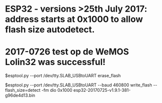 # ESP32 - versions >25th July 2017: address starts at 0x1000 to allow flash size autodetect.
# 2017-0726 test op de WeMOS Lolin32 was successful!

$esptool.py --port /dev/tty.SLAB_USBtoUART erase_flash

$esptool.py --port /dev/tty.SLAB_USBtoUART --baud 460800 write_flash --flash_size=detect -fm dio 0x1000 esp32-20170725-v1.9.1-381-g96de4d13.bin
